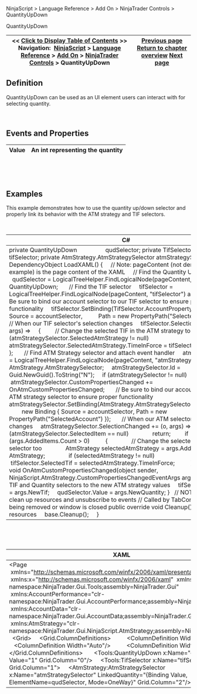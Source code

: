 ﻿


NinjaScript \> Language Reference \> Add On \> NinjaTrader Controls \> QuantityUpDown






















QuantityUpDown







| \<\< [Click to Display Table of Contents](quantityupdown.md) \>\> **Navigation:**     [NinjaScript](ninjascript.md) \> [Language Reference](language_reference_wip.md) \> [Add On](add_on.md) \> [NinjaTrader Controls](controls.md) \> QuantityUpDown | [Previous page](tifselector.md) [Return to chapter overview](controls.md) [Next page](account_class.md) |
| --- | --- |











## Definition


QuantityUpDown can be used as an UI element users can interact with for selecting quantity.


 


## Events and Properties




| Value | An int representing the quantity |
| --- | --- |



 


 


## Examples


This example demonstrates how to use the quantity up/down selector and properly link its behavior with the ATM strategy and TIF selectors.


 




| C\# |
| --- |
| private QuantityUpDown                  qudSelector; private TifSelector                     tifSelector; private AtmStrategy.AtmStrategySelector atmStrategySelector;   private DependencyObject LoadXAML() {      // Note: pageContent (not demonstrated in this example) is the page content of the XAML      // Find the Quantity Up\-Down selector      qudSelector \= LogicalTreeHelper.FindLogicalNode(pageContent, "qudSelector") as QuantityUpDown;        // Find the TIF selector      tifSelector \= LogicalTreeHelper.FindLogicalNode(pageContent, "tifSelector") as TifSelector;        // Be sure to bind our account selector to our TIF selector to ensure proper functionality      tifSelector.SetBinding(TifSelector.AccountProperty, new Binding { Source \= accountSelector,           Path \= new PropertyPath("SelectedAccount") });        // When our TIF selector's selection changes      tifSelector.SelectionChanged \+\= (o, args) \=\>      {           // Change the selected TIF in the ATM strategy too          if (atmStrategySelector.SelectedAtmStrategy !\= null)                atmStrategySelector.SelectedAtmStrategy.TimeInForce \= tifSelector.SelectedTif;      };        // Find ATM Strategy selector and attach event handler      atmStrategySelector \= LogicalTreeHelper.FindLogicalNode(pageContent, "atmStrategySelector") as AtmStrategy.AtmStrategySelector;      atmStrategySelector.Id \= Guid.NewGuid().ToString("N");      if (atmStrategySelector !\= null)           atmStrategySelector.CustomPropertiesChanged \+\= OnAtmCustomPropertiesChanged;        // Be sure to bind our account selector to our ATM strategy selector to ensure proper functionality      atmStrategySelector.SetBinding(AtmStrategy.AtmStrategySelector.AccountProperty,          new Binding { Source \= accountSelector, Path \= new PropertyPath("SelectedAccount") });        // When our ATM selector's selection changes      atmStrategySelector.SelectionChanged \+\= (o, args) \=\>      {          if (atmStrategySelector.SelectedItem \=\= null)                return;          if (args.AddedItems.Count \> 0\)           {                // Change the selected TIF in our TIF selector too                AtmStrategy selectedAtmStrategy \= args.AddedItems\[0] as AtmStrategy;                if (selectedAtmStrategy !\= null)                     tifSelector.SelectedTif \= selectedAtmStrategy.TimeInForce;          }  };   }   private void OnAtmCustomPropertiesChanged(object sender, NinjaScript.AtmStrategy.CustomPropertiesChangedEventArgs args) {      // Adjust our TIF and Quantity selectors to the new ATM strategy values      tifSelector.SelectedTif \= args.NewTif;      qudSelector.Value \= args.NewQuantity; }   // NOTE: Don't forget to clean up resources and unsubscribe to events // Called by TabControl when tab is being removed or window is closed public override void Cleanup() {     // Clean up our resources      base.Cleanup();     } |



 


 




| XAML |
| --- |
| \<Page        xmlns\="http://schemas.microsoft.com/winfx/2006/xaml/presentation"  xmlns:x\="http://schemas.microsoft.com/winfx/2006/xaml"  xmlns:Tools\="clr\-namespace:NinjaTrader.Gui.Tools;assembly\=NinjaTrader.Gui"  xmlns:AccountPerformance\="clr\-namespace:NinjaTrader.Gui.AccountPerformance;assembly\=NinjaTrader.Gui"   xmlns:AccountData\="clr\-namespace:NinjaTrader.Gui.AccountData;assembly\=NinjaTrader.Gui"   xmlns:AtmStrategy\="clr\-namespace:NinjaTrader.Gui.NinjaScript.AtmStrategy;assembly\=NinjaTrader.Gui"\>   \<Grid\>      \<Grid.ColumnDefinitions\>           \<ColumnDefinition Width\="Auto"/\>           \<ColumnDefinition Width\="Auto"/\>           \<ColumnDefinition Width\="\*"/\>      \</Grid.ColumnDefinitions\>        \<Tools:QuantityUpDown x:Name\="qudSelector" Value\="1" Grid.Column\="0"/\>      \<Tools:TifSelector x:Name\="tifSelector" Grid.Column\="1"\>      \<AtmStrategy:AtmStrategySelector x:Name\="atmStrategySelector" LinkedQuantity\="{Binding Value,       ElementName\=qudSelector, Mode\=OneWay}" Grid.Column\="2"/\> \</Grid\> |









